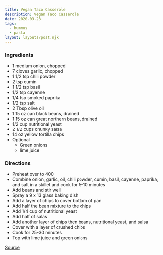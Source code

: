 ```yaml
---
title: Vegan Taco Casserole
description: Vegan Taco Casserole
date: 2020-03-23
tags:
  - hummus
  - pasta
layout: layouts/post.njk
---
```


### Ingredients

- 1 medium onion, chopped
- 7 cloves garlic, chopped
- 1 1/2 tsp chili powder
- 2 tsp cumin
- 1 1/2 tsp basil
- 1/2 tsp cayenne
- 1/4 tsp smoked paprika
- 1/2 tsp salt
- 2 Tbsp olive oil
- 1 15 oz can black beans, drained
- 1 15 oz can great northern beans, drained
- 1/2 cup nutritional yeast
- 2 1/2 cups chunky salsa
- 14 oz yellow tortilla chips
- Optional
  - Green onions
  - lime juice

### Directions

- Preheat over to 400
- Combine onion, garlic, oil, chili powder, cumin, basil, cayenne, paprika, and salt in a skillet and cook for 5-10 minutes
- Add beans and stir well
- Spray a 9 x 13 glass baking dish
- Add a layer of chips to cover bottom of pan
- Add half the bean mixture to the chips
- Add 1/4 cup of nutritional yeast
- Add half of salas
- Add another layer of chips then beans, nutritional yeast, and salsa
- Cover with a layer of crushed chips
- Cook for 25-30 minutes
- Top with lime juice and green onions

[Source](https://ohsheglows.com/2017/02/23/adrianas-fave-10-minute-pasta-toddler-friendly/)
